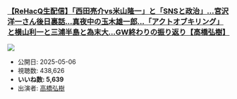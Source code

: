 ### [【ReHacQ生配信】「西田亮介vs米山隆一」と「SNSと政治」…宮沢洋一さん後日裏話…真夜中の玉木雄一郎…「アクトオブキリング」と横山利一と三浦半島と為末大…GW終わりの振り返り【高橋弘樹】](https://www.youtube.com/watch?v=OGsmARNsNYU)
[![](https://img.youtube.com/vi/OGsmARNsNYU/sddefault.jpg)](https://www.youtube.com/watch?v=OGsmARNsNYU)
-   公開日: 2025-05-06
-   視聴数: 438,626
-   **いいね数: 5,639**
-   出演者: [高橋弘樹](/rehacq_fan/people/高橋弘樹 "wikilink")
